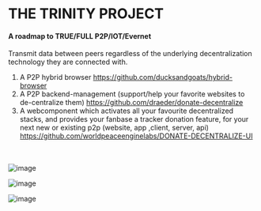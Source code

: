 # THE TRINITY PROJECT
#### A roadmap to TRUE/FULL P2P/IOT/Evernet

Transmit data between peers regardless of the underlying decentralization technology they are connected with.

1. A P2P hybrid browser https://github.com/ducksandgoats/hybrid-browser
2. A P2P backend-management (support/help your favorite websites to de-centralize them) https://github.com/draeder/donate-decentralize
3. A webcomponent which activates all your favourite decentralized stacks, and provides your fanbase a tracker donation feature, for your next new or existing p2p (website, app ,client, server, api) https://github.com/worldpeaceenginelabs/DONATE-DECENTRALIZE-UI
<br><br><br>

![image](https://user-images.githubusercontent.com/67427045/162772008-cc8cba22-6899-4296-9193-62550f0fee3f.png)

![image](https://user-images.githubusercontent.com/67427045/162713683-d4fa1ac6-3682-42dd-b837-c2d874ca9a39.png)

![image](https://user-images.githubusercontent.com/67427045/162092440-eefdc914-c6cd-4a5e-afe5-eab41b17c089.png)

